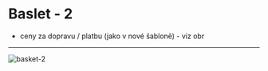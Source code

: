 # Baslet - 2
- ceny za dopravu / platbu (jako v nové šabloně) - viz obr

<hr>

![basket-2](https://user-images.githubusercontent.com/59166385/172780616-f6202043-1916-4493-933d-56f0436b7b46.png)

